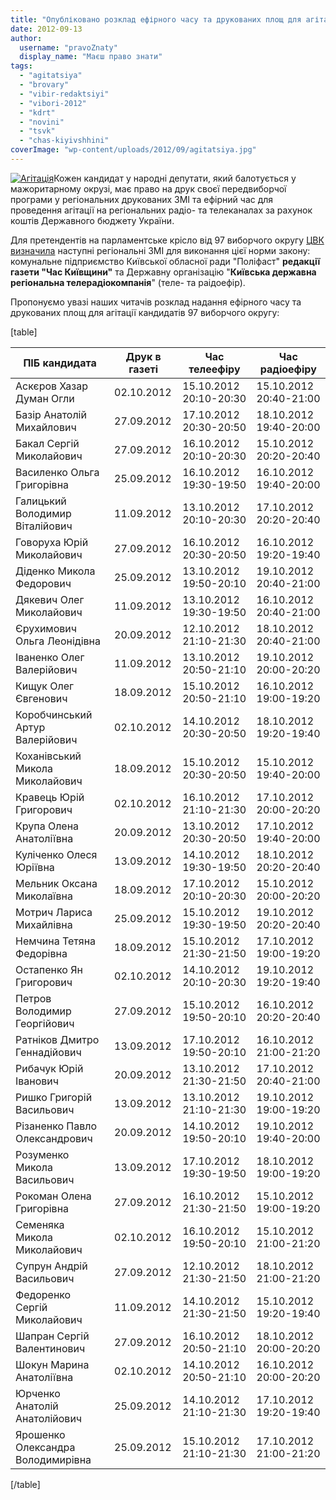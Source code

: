 ```yaml
---
title: "Опубліковано розклад ефірного часу та друкованих площ для агітації кандидатів 97 округу"
date: 2012-09-13
author: 
  username: "pravoZnaty"
  display_name: "Маєш право знати"
tags: 
  - "agitatsiya"
  - "brovary"
  - "vibir-redaktsiyi"
  - "vibori-2012"
  - "kdrt"
  - "novini"
  - "tsvk"
  - "chas-kiyivshhini"
coverImage: "wp-content/uploads/2012/09/agitatsiya.jpg"
---
```


[![](https://mpz.brovary.org/wp-content/uploads/2012/09/agitatsiya.jpg "Агітація")](https://mpz.brovary.org/wp-content/uploads/2012/09/agitatsiya.jpg)Кожен кандидат у народні депутати, який балотується у мажоритарному окрузі, має право на друк своєї передвиборчої програми у регіональних друкованих ЗМІ та ефірний час для проведення агітації на регіональних радіо- та телеканалах за рахунок коштів Державного бюджету України.

Для претендентів на парламентське крісло від 97 виборчого округу [ЦВК визначила](http://www.cvk.gov.ua/pls/vnd2012/WP010?PT001F01=900&pf7331=97) наступні регіональні ЗМІ для виконання цієї норми закону: комунальне підприємство Київської обласної ради "Поліфаст" **редакції газети "Час Київщини"** та Державну організацію "**Київська державна регіональна телерадіокомпанія**" (теле- та раідоефір).

Пропонуємо увазі наших читачів розклад надання ефірного часу та друкованих площ для агітації кандидатів 97 виборчого округу:

\[table\]

   
| **ПІБ кандидата** | **Друк в газеті** | **Час телеефіру** | **Час радіоефіру** |
| --- | --- | --- | --- |
| Аскєров Хазар Думан Огли | 02.10.2012 | 15.10.2012 20:10-20:30 | 15.10.2012 20:40-21:00 |
| Базір Анатолій Михайлович | 27.09.2012 | 17.10.2012 20:30-20:50 | 18.10.2012 19:40-20:00 |
| Бакал Сергій Миколайович | 27.09.2012 | 16.10.2012 20:10-20:30 | 15.10.2012 20:20-20:40 |
| Василенко Ольга Григорівна | 25.09.2012 | 16.10.2012 19:30-19:50 | 16.10.2012 19:40-20:00 |
| Галицький Володимир Віталійович | 11.09.2012 | 13.10.2012 20:10-20:30 | 17.10.2012 20:20-20:40 |
| Говоруха Юрій Миколайович | 27.09.2012 | 16.10.2012 20:30-20:50 | 16.10.2012 19:20-19:40 |
| Діденко Микола Федорович | 25.09.2012 | 13.10.2012 19:50-20:10 | 19.10.2012 20:40-21:00 |
| Дякевич Олег Миколайович | 11.09.2012 | 13.10.2012 19:30-19:50 | 16.10.2012 20:40-21:00 |
| Єрухимович Ольга Леонідівна | 20.09.2012 | 12.10.2012 21:10-21:30 | 18.10.2012 20:40-21:00 |
| Іваненко Олег Валерійович | 11.09.2012 | 13.10.2012 20:50-21:10 | 19.10.2012 20:00-20:20 |
| Кищук Олег Євгенович | 18.09.2012 | 15.10.2012 20:50-21:10 | 16.10.2012 19:00-19:20 |
| Коробчинський Артур Валерійович | 02.10.2012 | 14.10.2012 20:30-20:50 | 18.10.2012 19:20-19:40 |
| Коханівський Микола Миколайович | 18.09.2012 | 15.10.2012 20:30-20:50 | 15.10.2012 19:40-20:00 |
| Кравець Юрій Григорович | 02.10.2012 | 16.10.2012 21:10-21:30 | 17.10.2012 20:00-20:20 |
| Крупа Олена Анатоліївна | 20.09.2012 | 13.10.2012 20:30-20:50 | 17.10.2012 19:40-20:00 |
| Куліченко Олеся Юріївна | 13.09.2012 | 14.10.2012 19:30-19:50 | 18.10.2012 20:20-20:40 |
| Мельник Оксана Миколаївна | 18.09.2012 | 17.10.2012 20:10-20:30 | 15.10.2012 20:00-20:20 |
| Мотрич Лариса Михайлівна | 25.09.2012 | 15.10.2012 19:30-19:50 | 19.10.2012 20:20-20:40 |
| Немчина Тетяна Федорівна | 18.09.2012 | 15.10.2012 21:30-21:50 | 17.10.2012 19:00-19:20 |
| Остапенко Ян Григорович | 02.10.2012 | 14.10.2012 20:10-20:30 | 19.10.2012 19:20-19:40 |
| Петров Володимир Георгійович | 27.09.2012 | 15.10.2012 19:50-20:10 | 16.10.2012 20:20-20:40 |
| Ратніков Дмитро Геннадійович | 13.09.2012 | 17.10.2012 19:50-20:10 | 16.10.2012 21:00-21:20 |
| Рибачук Юрій Іванович | 20.09.2012 | 13.10.2012 21:30-21:50 | 17.10.2012 20:40-21:00 |
| Ришко Григорій Васильович | 13.09.2012 | 13.10.2012 21:10-21:30 | 19.10.2012 19:00-19:20 |
| Різаненко Павло Олександрович | 20.09.2012 | 14.10.2012 19:50-20:10 | 19.10.2012 19:40-20:00 |
| Розуменко Микола Васильович | 13.09.2012 | 17.10.2012 19:30-19:50 | 18.10.2012 19:00-19:20 |
| Рокоман Олена Григорівна | 27.09.2012 | 16.10.2012 21:30-21:50 | 15.10.2012 19:00-19:20 |
| Семеняка Микола Миколайович | 02.10.2012 | 16.10.2012 19:50-20:10 | 15.10.2012 21:00-21:20 |
| Супрун Андрій Васильович | 27.09.2012 | 12.10.2012 21:30-21:50 | 18.10.2012 21:00-21:20 |
| Федоренко Сергій Миколайович | 11.09.2012 | 14.10.2012 21:30-21:50 | 15.10.2012 19:20-19:40 |
| Шапран Сергій Валентинович | 27.09.2012 | 16.10.2012 20:50-21:10 | 18.10.2012 20:00-20:20 |
| Шокун Марина Анатоліївна | 02.10.2012 | 14.10.2012 20:50-21:10 | 16.10.2012 20:00-20:20 |
| Юрченко Анатолій Анатолійович | 25.09.2012 | 14.10.2012 21:10-21:30 | 17.10.2012 19:20-19:40 |
| Ярошенко Олександра Володимирівна | 25.09.2012 | 15.10.2012 21:10-21:30 | 17.10.2012 21:00-21:20 |

\[/table\]

